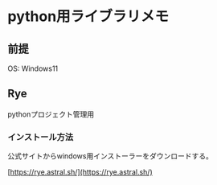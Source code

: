 # python用ライブラリメモ

## 前提

OS: Windows11

## Rye

pythonプロジェクト管理用

### インストール方法

公式サイトからwindows用インストーラーをダウンロードする。

[https://rye.astral.sh/](https://rye.astral.sh/)
